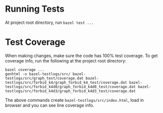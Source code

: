 # Running Tests

At project root directory, run `bazel test ...`

# Test Coverage

When making changes, make sure the code has 100% test coverage. To get coverage info, run the 
following at the project root directory:
   ```
   bazel coverage ...
   genhtml -o bazel-testlogs/src/ bazel-testlogs/src/graph_test/coverage.dat bazel-testlogs/src/forbid_k4/graph_forbid_k4_test/coverage.dat bazel-testlogs/src/forbid_k4d0/graph_forbid_k4d0_test/coverage.dat bazel-testlogs/src/forbid_k4d3/graph_forbid_k4d3_test/coverage.dat
   ```
The above commands create `bazel-testlogs/src/index.html`, load in browser and you can see
line coverage info. 